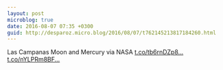 ```yaml
---
layout: post
microblog: true
date: 2016-08-07 07:35 +0300
guid: http://desparoz.micro.blog/2016/08/07/t762145213817184260.html
---
```

Las Campanas Moon and Mercury via NASA [t.co/tb6rnDZp8...](https://t.co/tb6rnDZp88) [t.co/nYLPRm8BF...](https://t.co/nYLPRm8BFI)
